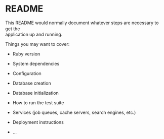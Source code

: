 # README

This README would normally document whatever steps are necessary to get the　  　　　  
application up and running.  

Things you may want to cover:            
                    
* Ruby version  

* System dependencies      

* Configuration        

* Database creation

* Database initialization           

* How to run the test suite

* Services (job queues, cache servers, search engines, etc.)  

* Deployment instructions

* ...
